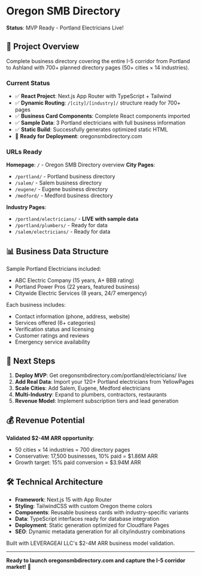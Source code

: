 # Oregon SMB Directory

**Status**: MVP Ready - Portland Electricians Live!

## 🎯 Project Overview

Complete business directory covering the entire I-5 corridor from Portland to Ashland with 700+ planned directory pages (50+ cities × 14 industries).

### Current Status
- ✅ **React Project**: Next.js App Router with TypeScript + Tailwind
- ✅ **Dynamic Routing**: `/[city]/[industry]/` structure ready for 700+ pages  
- ✅ **Business Card Components**: Complete React components imported
- ✅ **Sample Data**: 3 Portland electricians with full business information
- ✅ **Static Build**: Successfully generates optimized static HTML
- 🔄 **Ready for Deployment**: oregonsmbdirectory.com

### URLs Ready

**Homepage**: `/` - Oregon SMB Directory overview
**City Pages**: 
- `/portland/` - Portland business directory
- `/salem/` - Salem business directory  
- `/eugene/` - Eugene business directory
- `/medford/` - Medford business directory

**Industry Pages**:
- `/portland/electricians/` - **LIVE with sample data**
- `/portland/plumbers/` - Ready for data
- `/salem/electricians/` - Ready for data

## 📊 Business Data Structure

Sample Portland Electricians included:
- ABC Electric Company (15 years, A+ BBB rating)
- Portland Power Pros (22 years, featured business)  
- Citywide Electric Services (8 years, 24/7 emergency)

Each business includes:
- Contact information (phone, address, website)
- Services offered (6+ categories)
- Verification status and licensing
- Customer ratings and reviews
- Emergency service availability

## 🚀 Next Steps

1. **Deploy MVP**: Get oregonsmbdirectory.com/portland/electricians/ live
2. **Add Real Data**: Import your 120+ Portland electricians from YellowPages
3. **Scale Cities**: Add Salem, Eugene, Medford electricians
4. **Multi-Industry**: Expand to plumbers, contractors, restaurants
5. **Revenue Model**: Implement subscription tiers and lead generation

## 💰 Revenue Potential

**Validated $2-4M ARR opportunity**:
- 50 cities × 14 industries = 700 directory pages
- Conservative: 17,500 businesses, 10% paid = $1.86M ARR
- Growth target: 15% paid conversion = $3.94M ARR

## 🛠 Technical Architecture

- **Framework**: Next.js 15 with App Router
- **Styling**: TailwindCSS with custom Oregon theme colors
- **Components**: Reusable business cards with industry-specific variants
- **Data**: TypeScript interfaces ready for database integration
- **Deployment**: Static generation optimized for Cloudflare Pages
- **SEO**: Dynamic metadata generation for all city/industry combinations

Built with LEVERAGEAI LLC's $2-4M ARR business model validation.

---

**Ready to launch oregonsmbdirectory.com and capture the I-5 corridor market!** 🚀